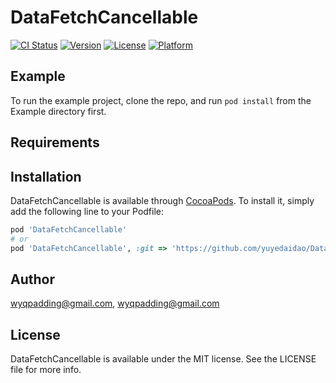 # DataFetchCancellable

[![CI Status](https://img.shields.io/travis/wyqpadding@gmail.com/DataFetchCancellable.svg?style=flat)](https://travis-ci.org/wyqpadding@gmail.com/DataFetchCancellable)
[![Version](https://img.shields.io/cocoapods/v/DataFetchCancellable.svg?style=flat)](https://cocoapods.org/pods/DataFetchCancellable)
[![License](https://img.shields.io/cocoapods/l/DataFetchCancellable.svg?style=flat)](https://cocoapods.org/pods/DataFetchCancellable)
[![Platform](https://img.shields.io/cocoapods/p/DataFetchCancellable.svg?style=flat)](https://cocoapods.org/pods/DataFetchCancellable)

## Example

To run the example project, clone the repo, and run `pod install` from the Example directory first.

## Requirements

## Installation

DataFetchCancellable is available through [CocoaPods](https://cocoapods.org). To install
it, simply add the following line to your Podfile:

```ruby
pod 'DataFetchCancellable'
# or
pod 'DataFetchCancellable', :git => 'https://github.com/yuyedaidao/DataFetchCancellable.git'
```

## Author

wyqpadding@gmail.com, wyqpadding@gmail.com

## License

DataFetchCancellable is available under the MIT license. See the LICENSE file for more info.
